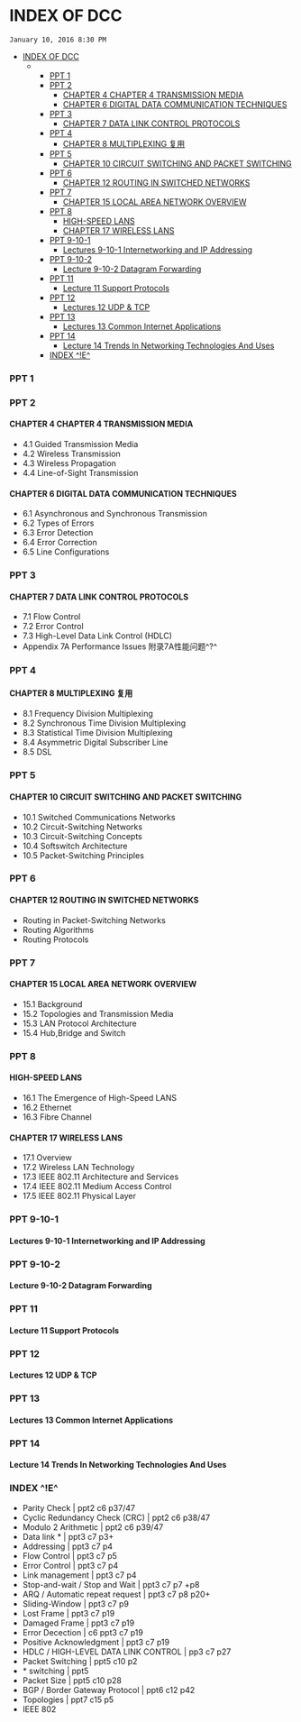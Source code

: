 <h1 id="toc_0">INDEX OF DCC</h1>

<p><code>January 10, 2016 8:30 PM</code></p>

<ul class="toc">
<li>
<a href="#toc_0">INDEX OF DCC</a>
<ul>
<li>
<ul>
<li>
<a href="#toc_1">PPT 1</a>
</li>
<li>
<a href="#toc_2">PPT 2</a>
<ul>
<li>
<a href="#toc_3">CHAPTER 4 CHAPTER 4 TRANSMISSION MEDIA</a>
</li>
<li>
<a href="#toc_4">CHAPTER 6 DIGITAL DATA COMMUNICATION TECHNIQUES</a>
</li>
</ul>
</li>
<li>
<a href="#toc_5">PPT 3</a>
<ul>
<li>
<a href="#toc_6">CHAPTER 7 DATA LINK CONTROL PROTOCOLS</a>
</li>
</ul>
</li>
<li>
<a href="#toc_7">PPT 4</a>
<ul>
<li>
<a href="#toc_8">CHAPTER 8 MULTIPLEXING 复用</a>
</li>
</ul>
</li>
<li>
<a href="#toc_9">PPT 5</a>
<ul>
<li>
<a href="#toc_10">CHAPTER 10 CIRCUIT SWITCHING AND PACKET SWITCHING</a>
</li>
</ul>
</li>
<li>
<a href="#toc_11">PPT 6</a>
<ul>
<li>
<a href="#toc_12">CHAPTER 12 ROUTING IN SWITCHED NETWORKS</a>
</li>
</ul>
</li>
<li>
<a href="#toc_13">PPT 7</a>
<ul>
<li>
<a href="#toc_14">CHAPTER 15 LOCAL AREA NETWORK OVERVIEW</a>
</li>
</ul>
</li>
<li>
<a href="#toc_15">PPT 8</a>
<ul>
<li>
<a href="#toc_16">HIGH-SPEED LANS</a>
</li>
<li>
<a href="#toc_17">CHAPTER 17 WIRELESS LANS</a>
</li>
</ul>
</li>
<li>
<a href="#toc_18">PPT 9-10-1</a>
<ul>
<li>
<a href="#toc_19">Lectures 9-10-1 Internetworking and IP Addressing</a>
</li>
</ul>
</li>
<li>
<a href="#toc_20">PPT 9-10-2</a>
<ul>
<li>
<a href="#toc_21">Lecture 9-10-2 Datagram Forwarding</a>
</li>
</ul>
</li>
<li>
<a href="#toc_22">PPT 11</a>
<ul>
<li>
<a href="#toc_23">Lecture 11 Support Protocols</a>
</li>
</ul>
</li>
<li>
<a href="#toc_24">PPT 12</a>
<ul>
<li>
<a href="#toc_25">Lectures 12 UDP &amp; TCP</a>
</li>
</ul>
</li>
<li>
<a href="#toc_26">PPT 13</a>
<ul>
<li>
<a href="#toc_27">Lectures 13 Common Internet Applications</a>
</li>
</ul>
</li>
<li>
<a href="#toc_28">PPT 14</a>
<ul>
<li>
<a href="#toc_29">Lecture 14 Trends In Networking Technologies And Uses</a>
</li>
</ul>
</li>
<li>
<a href="#toc_30">INDEX ^!E^</a>
</li>
</ul>
</li>
</ul>
</li>
</ul>


<h3 id="toc_1">PPT 1</h3>

<h3 id="toc_2">PPT 2</h3>

<h4 id="toc_3">CHAPTER 4 CHAPTER 4 TRANSMISSION MEDIA</h4>

<ul>
<li>4.1 Guided Transmission Media</li>
<li>4.2 Wireless Transmission</li>
<li>4.3 Wireless Propagation</li>
<li>4.4 Line-of-Sight Transmission</li>
</ul>

<h4 id="toc_4">CHAPTER 6 DIGITAL DATA COMMUNICATION TECHNIQUES</h4>

<ul>
<li>6.1 Asynchronous and Synchronous Transmission</li>
<li>6.2 Types of Errors</li>
<li>6.3 Error Detection</li>
<li>6.4 Error Correction</li>
<li>6.5 Line Configurations</li>
</ul>

<h3 id="toc_5">PPT 3</h3>

<h4 id="toc_6">CHAPTER 7 DATA LINK CONTROL PROTOCOLS</h4>

<ul>
<li>7.1 Flow Control</li>
<li>7.2 Error Control</li>
<li>7.3 High-Level Data Link Control (HDLC)</li>
<li>Appendix 7A Performance Issues 附录7A性能问题^?^</li>
</ul>

<h3 id="toc_7">PPT 4</h3>

<h4 id="toc_8">CHAPTER 8 MULTIPLEXING 复用</h4>

<ul>
<li>8.1 Frequency Division Multiplexing</li>
<li>8.2 Synchronous Time Division Multiplexing</li>
<li>8.3 Statistical Time Division Multiplexing</li>
<li>8.4 Asymmetric Digital Subscriber Line</li>
<li>8.5 DSL</li>
</ul>

<h3 id="toc_9">PPT 5</h3>

<h4 id="toc_10">CHAPTER 10 CIRCUIT SWITCHING AND PACKET SWITCHING</h4>

<ul>
<li>10.1 Switched Communications Networks</li>
<li>10.2 Circuit-Switching Networks</li>
<li>10.3 Circuit-Switching Concepts</li>
<li>10.4 Softswitch Architecture</li>
<li>10.5 Packet-Switching Principles</li>
</ul>

<h3 id="toc_11">PPT 6</h3>

<h4 id="toc_12">CHAPTER 12 ROUTING IN SWITCHED NETWORKS</h4>

<ul>
<li>Routing in Packet-Switching Networks</li>
<li>Routing  Algorithms </li>
<li>Routing Protocols</li>
</ul>

<h3 id="toc_13">PPT 7</h3>

<h4 id="toc_14">CHAPTER 15 LOCAL AREA NETWORK OVERVIEW</h4>

<ul>
<li>15.1 Background</li>
<li>15.2 Topologies and Transmission Media</li>
<li>15.3 LAN Protocol Architecture</li>
<li>15.4 Hub,Bridge and Switch</li>
</ul>

<h3 id="toc_15">PPT 8</h3>

<h4 id="toc_16">HIGH-SPEED LANS</h4>

<ul>
<li>16.1 The Emergence of High-Speed LANS</li>
<li>16.2 Ethernet</li>
<li>16.3 Fibre Channel</li>
</ul>

<h4 id="toc_17">CHAPTER 17 WIRELESS LANS</h4>

<ul>
<li>17.1 Overview</li>
<li>17.2 Wireless LAN Technology</li>
<li>17.3 IEEE 802.11 Architecture and Services</li>
<li>17.4 IEEE 802.11 Medium Access Control</li>
<li>17.5 IEEE 802.11 Physical Layer</li>
</ul>

<h3 id="toc_18">PPT 9-10-1</h3>

<h4 id="toc_19">Lectures 9-10-1 Internetworking and IP Addressing</h4>

<h3 id="toc_20">PPT 9-10-2</h3>

<h4 id="toc_21">Lecture 9-10-2 Datagram Forwarding</h4>

<h3 id="toc_22">PPT 11</h3>

<h4 id="toc_23">Lecture 11 Support Protocols</h4>

<h3 id="toc_24">PPT 12</h3>

<h4 id="toc_25">Lectures 12 UDP &amp; TCP</h4>

<h3 id="toc_26">PPT 13</h3>

<h4 id="toc_27">Lectures 13 Common Internet Applications</h4>

<h3 id="toc_28">PPT 14</h3>

<h4 id="toc_29">Lecture 14 Trends In Networking Technologies And Uses</h4>

<h3 id="toc_30">INDEX ^!E^</h3>

<ul>
<li>Parity Check | ppt2 c6 p37/47</li>
<li>Cyclic Redundancy Check (CRC) | ppt2 c6 p38/47</li>
<li>Modulo 2 Arithmetic | ppt2 c6 p39/47</li>
<li>Data link * | ppt3 c7 p3+</li>
<li>Addressing | ppt3 c7 p4</li>
<li>Flow Control | ppt3 c7 p5</li>
<li>Error Control | ppt3 c7 p4</li>
<li>Link management | ppt3 c7 p4</li>
<li>Stop-and-wait / Stop and Wait | ppt3 c7 p7 +p8</li>
<li>ARQ / Automatic repeat request | ppt3 c7 p8 p20+</li>
<li>Sliding-Window | ppt3 c7 p9</li>
<li>Lost Frame | ppt3 c7 p19</li>
<li>Damaged Frame | ppt3 c7 p19</li>
<li>Error Decection | c6 ppt3 c7 p19</li>
<li>Positive Acknowledgment | ppt3 c7 p19</li>
<li>HDLC / HIGH-LEVEL DATA LINK CONTROL | pp3 c7 p27</li>
<li>Packet Switching | ppt5 c10 p2</li>
<li>* switching | ppt5</li>
<li>Packet Size | ppt5 c10 p28</li>
<li>BGP / Border Gateway Protocol | ppt6 c12 p42</li>
<li>Topologies | ppt7 c15 p5</li>
<li>IEEE 802</li>
</ul>